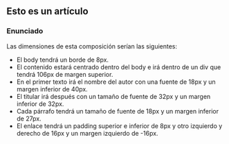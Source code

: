 ## Esto es un artículo

### Enunciado

Las dimensiones de esta composición serían las siguientes:

- El body tendrá un borde de 8px.
- El contenido estará centrado dentro del body e irá dentro de un div que tendrá 106px de margen superior.
- En el primer texto irá el nombre del autor con una fuente de 18px y un margen inferior de 40px.
- El titular irá después con un tamaño de fuente de 32px y un margen inferior de 32px.
- Cada párrafo tendrá un tamaño de fuente de 18px y un margen inferior de 27px.
- El enlace tendrá un padding superior e inferior de 8px y otro izquierdo y derecho de 16px y un margen izquierdo de -16px.
